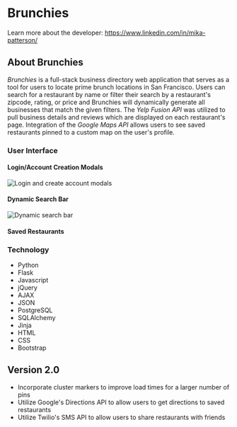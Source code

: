 # Brunchies

Learn more about the developer: https://www.linkedin.com/in/mika-patterson/

## About Brunchies
*Brunchies* is a full-stack business directory web application that serves as a tool for users to locate prime brunch locations in San Francisco.  Users can search for a restaurant by name or filter their search by a restaurant's zipcode, rating, or price and Brunchies will dynamically generate all businesses that match the given filters. The *Yelp Fusion API* was utilized to pull business details and reviews which are displayed on each restaurant's page. Integration of the *Google Maps API* allows users to see saved restaurants pinned to a custom map on the user's profile.

### User Interface
#### Login/Account Creation Modals
![Login and create account modals](https://github.com/mknp21/brunchies/blob/1658c5ffd98817fb473f0d7827169ba6e86237b4/static/img/ezgif.com-gif-maker.gif "Modals")

#### Dynamic Search Bar
![Dynamic search bar](https://github.com/mknp21/brunchies/blob/main/static/img/SearchBar.gif "Search Bar")

#### Saved Restaurants


### Technology
* Python
* Flask
* Javascript
* jQuery
* AJAX
* JSON
* PostgreSQL
* SQLAlchemy
* Jinja
* HTML
* CSS
* Bootstrap


## Version 2.0
* Incorporate cluster markers to improve load times for a larger number of pins
* Utilize Google's Directions API to allow users to get directions to saved restaurants
* Utilize Twilio's SMS API to allow users to share restaurants with friends